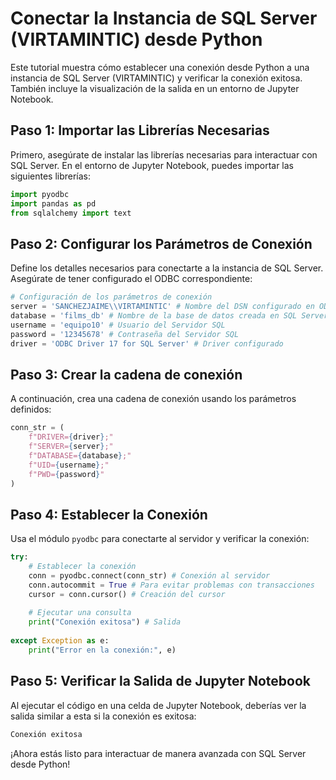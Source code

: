 # Conectar la Instancia de SQL Server (VIRTAMINTIC) desde Python

Este tutorial muestra cómo establecer una conexión desde Python a una instancia de SQL Server (VIRTAMINTIC) y verificar la conexión exitosa. También incluye la visualización de la salida en un entorno de Jupyter Notebook.

## Paso 1: Importar las Librerías Necesarias

Primero, asegúrate de instalar las librerías necesarias para interactuar con SQL Server. En el entorno de Jupyter Notebook, puedes importar las siguientes librerías:

```python
import pyodbc
import pandas as pd
from sqlalchemy import text
```
## Paso 2: Configurar los Parámetros de Conexión

Define los detalles necesarios para conectarte a la instancia de SQL Server. Asegúrate de tener configurado el ODBC correspondiente:

```python
# Configuración de los parámetros de conexión
server = 'SANCHEZJAIME\\VIRTAMINTIC' # Nombre del DSN configurado en ODBC
database = 'films_db' # Nombre de la base de datos creada en SQL Server
username = 'equipo10' # Usuario del Servidor SQL
password = '12345678' # Contraseña del Servidor SQL
driver = 'ODBC Driver 17 for SQL Server' # Driver configurado
```

## Paso 3: Crear la cadena de conexión

A continuación, crea una cadena de conexión usando los parámetros definidos:

```python
conn_str = (
    f"DRIVER={driver};"
    f"SERVER={server};"
    f"DATABASE={database};"
    f"UID={username};"
    f"PWD={password}"
)
```

## Paso 4: Establecer la Conexión

Usa el módulo `pyodbc` para conectarte al servidor y verificar la conexión:

```python
try:
    # Establecer la conexión
    conn = pyodbc.connect(conn_str) # Conexión al servidor
    conn.autocommit = True # Para evitar problemas con transacciones
    cursor = conn.cursor() # Creación del cursor
    
    # Ejecutar una consulta
    print("Conexión exitosa") # Salida
    
except Exception as e:
    print("Error en la conexión:", e)
```
## Paso 5: Verificar la Salida de Jupyter Notebook

Al ejecutar el código en una celda de Jupyter Notebook, deberías ver la salida similar a esta si la conexión es exitosa:

```python
Conexión exitosa
```

¡Ahora estás listo para interactuar de manera avanzada con SQL Server desde Python!